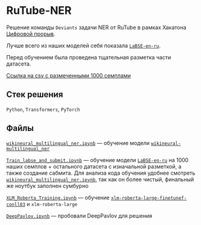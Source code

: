 # RuTube-NER  

Решение команды `Deviаnts` задачи NER от RuTube в рамках Хакатона [Цифровой прорыв](https://hacks-ai.ru).

Лучше всего из наших моделей себя показала [`LaBSE-en-ru`](https://huggingface.co/cointegrated/LaBSE-en-ru). 

Перед обучением была проведена тщательная разметка части датасета.

[Ссылка на csv с размеченными 1000 семплами](https://drive.google.com/file/d/1ZEtdNX2eo7gAuoiGHxQFYI50z3jJYH_q/view?usp=sharing)

## Стек решения
`Python`, `Transformers`, `PyTorch`

## Файлы  
[`wikineural_multilingual_ner.ipynb`](wikineural_multilingual_ner.ipynb) — обучение модели [`wikineural-multilingual_ner`](https://huggingface.co/Babelscape/wikineural-multilingual-ner)

[`Train_labse_and_submit.ipynb`](Train_labse_and_submit.ipynb) — обучение модели [`LaBSE-en-ru`](https://huggingface.co/cointegrated/LaBSE-en-ru) на 1000 наших семплов + остального датасета с изначальной разметкой, а также создание сабмита.
Для анализа кода обучения удобнее смотреть [`wikineural_multilingual_ner.ipynb`](wikineural_multilingual_ner.ipynb), так как он более чистый, финальный же ноутбук заполнен сумбурно

[`XLM_Roberta_Training.ipynb`](XLM_Roberta_Training.ipynb) — обучение [`xlm-roberta-large-finetunef-conll03`](https://huggingface.co/xlm-roberta-large-finetuned-conll03-english) и `xlm-roberta-large`
  
[`DeepPavlov.ipynb`](DeepPavlov.ipynb) — пробовали DeepPavlov для решения
